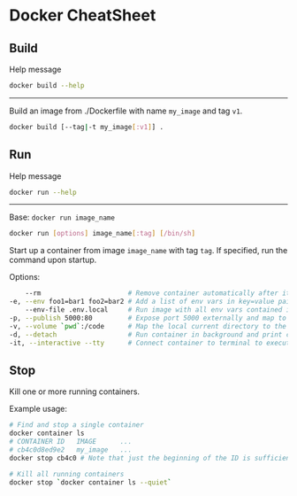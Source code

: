 # Docker CheatSheet

## Build
Help message
```bash
docker build --help
```

---

Build an image from ./Dockerfile with name `my_image` and tag `v1`.
```bash
docker build [--tag|-t my_image[:v1]] .
```

## Run
Help message
```bash
docker run --help
```

---

Base: `docker run image_name`
```bash
docker run [options] image_name[:tag] [/bin/sh]
```
Start up a container from image `image_name` with tag `tag`. If specified, run the command upon startup.

Options:
```bash
    --rm                      # Remove container automatically after it exits
-e, --env foo1=bar1 foo2=bar2 # Add a list of env vars in key=value pairs
    --env-file .env.local     # Run image with all env vars contained in `.env.local`
-p, --publish 5000:80         # Expose port 5000 externally and map to port 80 inside the container, accepts a list
-v, --volume `pwd`:/code      # Map the local current directory to the directory `/code` inside the container, accepts a list
-d, --detach                  # Run container in background and print container ID
-it, --interactive --tty      # Connect container to terminal to execute commands interactively
```

## Stop
Kill one or more running containers.

Example usage:
```bash
# Find and stop a single container
docker container ls
# CONTAINER ID   IMAGE      ...
# cb4c0d8ed9e2   my_image   ...
docker stop cb4c0 # Note that just the beginning of the ID is sufficient

# Kill all running containers
docker stop `docker container ls --quiet`
```